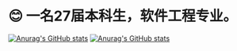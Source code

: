 # 😊 一名27届本科生，软件工程专业。

[![Anurag's GitHub stats](https://github-readme-stats.vercel.app/api/top-langs/?username=YXRRXY)](https://github.com/anuraghazra/github-readme-stats)
[![Anurag's GitHub stats](https://github-readme-stats.vercel.app/api?username=YXRRXY)](https://github.com/anuraghazra/github-readme-stats)

